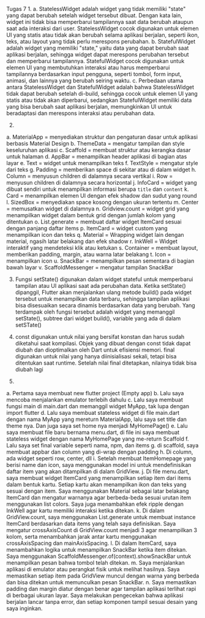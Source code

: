 Tugas 7
1. 
  a. StatelessWidget adalah widget yang tidak memiliki "state" yang dapat berubah setelah widget tersebut dibuat. Dengan kata lain, widget ini tidak bisa memperbarui tampilannya saat data berubah ataupun saat ada interaksi dari user. StatelessWidget cocok digunakan untuk elemen UI yang statis atau tidak akan berubah selama aplikasi berjalan, seperti ikon, teks, atau layout yang tidak perlu merespons perubahan.
  b. StatefulWidget adalah widget yang memiliki "state," yaitu data yang dapat berubah saat aplikasi berjalan, sehingga widget dapat merespons perubahan tersebut dan memperbarui tampilannya. StatefulWidget cocok digunakan untuk elemen UI yang membutuhkan interaksi atau harus memperbarui tampilannya berdasarkan input pengguna, seperti tombol, form input, animasi, dan lainnya yang berubah seiring waktu.
  c. Perbedaan utama antara StatelessWidget dan StatefulWidget adalah bahwa StatelessWidget tidak dapat berubah setelah di-build, sehingga cocok untuk elemen UI yang statis atau tidak akan diperbarui, sedangkan StatefulWidget memiliki data yang bisa berubah saat aplikasi berjalan, memungkinkan UI untuk beradaptasi dan merespons interaksi atau perubahan data.

2.
  a. MaterialApp = menyediakan struktur dan pengaturan dasar untuk aplikasi berbasis Material Design
  b. ThemeData = mengatur tampilan dan style keseluruhan aplikasi
  c. Scaffold = membuat struktur atau kerangka dasar untuk halaman
  d. AppBar = menampilkan header aplikasi di bagian atas layar
  e. Text = widget untuk menampilkan teks
  f. TextStyle = mengatur style dari teks
  g. Padding = memberikan space di sekitar atau di dalam widget
  h. Column = menyusun children di dalamnya secara vertikal
  i. Row = menyusun children di dalamnya secara horizontal
  j. InfoCard = widget yang dibuat sendiri untuk menampilkan informasi berupa `title` dan `content`
  k. Card = menampilkan elemen UI dengan efek shadow dan sudut yang round
  l. SizedBox = menyediakan space kosong dengan ukuran tertentu
  m. Center = memusatkan widget di dalamnya
  n. Gridview.count = widget grid yang menampilkan widget dalam bentuk grid dengan jumlah kolom yang ditentukan
  o. List.generate = membuat daftar widget ItemCard sesuai dengan panjang daftar items
  p. ItemCard = widget custom yang menampilkan icon dan teks
  q. Material = Wrapping widget lain dengan material, ngasih latar belakang dan efek shadow
  r. InkWell = Widget interaktif yang mendeteksi klik atau ketukan
  s. Container = membuat layout, memberikan padding, margin, atau warna latar belakang
  t. Icon = menampilkan icon
  u. SnackBar = menampilkan pesan sementara di bagian bawah layar
  v. ScaffoldMessenger = mengatur tampilan SnackBar

3.
   Fungsi setState()  digunakan dalam widget stateful untuk memperbarui tampilan atau UI aplikasi saat ada perubahan data. Ketika setState() dipanggil, Flutter akan menjalankan ulang metode build() pada widget tersebut untuk menampilkan data terbaru, sehingga tampilan aplikasi bisa disesuaikan secara dinamis berdasarkan data yang berubah. Yang terdampak oleh fungsi tersebut adalah widget yang memanggil setState(), subtree dari widget build(), variable yang ada di dalam setSTate()

4.
   const digunakan untuk nilai yang bersifat konstan dan harus sudah diketahui saat kompilasi. Objek yang dibuat dengan const tidak dapat diubah dan dioptimalkan oleh Dart untuk efisiensi memori. final digunakan untuk nilai yang hanya diinisialisasi sekali, tetapi bisa ditentukan saat runtime. Setelah nilai final ditetapkan, nilainya tidak bisa diubah lagi

5.
  a. Pertama saya membuat new flutter project (Empty app)
  b. Lalu saya mencoba menjalankan emulator terlebih dahulu
  c. Lalu saya membuat fungsi main di main.dart dan memanggil widget MyApp, tak lupa dengan import flutter
  d. Lalu saya membuat stateless widget di file main.dart dengan nama MyApp yang mereturn MaterialApp, lalu saya set title dan theme nya. Dan juga saya set home nya menjadi MyHomePage()
  e. Lalu saya membuat file baru bernama menu.dart, di file ini saya membuat stateless widget dengan nama MyHomePage yang me-return Scaffold
  f. Lalu saya set final variable seperti nama, npm, dan items
  g. di scaffold, saya membuat appbar dan column yang di-wrap dengan padding
  h. Di column, ada widget seperti row, center, dll
  i. Setelah membuat ItemHomepage yang berisi name dan icon, saya menggunakan model ini untuk mendefinisikan daftar item yang akan ditampilkan di dalam GridView.
  j. Di file menu.dart, saya membuat widget ItemCard yang menampilkan setiap item dari items dalam bentuk kartu. Setiap kartu akan menampilkan ikon dan teks yang sesuai dengan item.
Saya menggunakan Material sebagai latar belakang ItemCard dan mengatur warnanya agar berbeda-beda sesuai urutan item menggunakan list colors. Saya juga menambahkan efek ripple dengan InkWell agar kartu memiliki interaksi ketika ditekan.
  k. Di dalam GridView.count, saya menggunakan List.generate untuk membuat instance ItemCard berdasarkan data items yang telah saya definisikan.
Saya mengatur crossAxisCount di GridView.count menjadi 3 agar menampilkan 3 kolom, serta menambahkan jarak antar kartu menggunakan crossAxisSpacing dan mainAxisSpacing.
  l. Di dalam ItemCard, saya menambahkan logika untuk menampilkan SnackBar ketika item ditekan. Saya menggunakan ScaffoldMessenger.of(context).showSnackBar untuk menampilkan pesan bahwa tombol telah ditekan.
  m. Saya menjalankan aplikasi di emulator atau perangkat fisik untuk melihat hasilnya. Saya memastikan setiap item pada GridView muncul dengan warna yang berbeda dan bisa ditekan untuk memunculkan pesan SnackBar.
  n. Saya memastikan padding dan margin diatur dengan benar agar tampilan aplikasi terlihat rapi di berbagai ukuran layar.
Saya melakukan pengecekan bahwa aplikasi berjalan lancar tanpa error, dan setiap komponen tampil sesuai desain yang saya inginkan.
